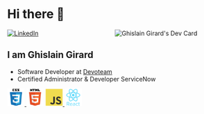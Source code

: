 # Hi there 👋

<div align="left">

  <a href="https://www.linkedin.com/in/ghislain-girard-1a9800a8/" target="_blank">
    <img
      src="https://img.shields.io/static/v1?logo=linkedin&style=flat-square&color=0072b1&label=LinkedIn&message=%E2%98%86"
      alt="LinkedIn"
    />
  </a>

<a href="https://app.daily.dev/GIRARDgh" target="_blank">
<img width="256" 
  align="right"
  src="https://api.daily.dev/devcards/b490c351fd7b4d5fa4436b11bd9a1d57.png?r=p6r"
  alt="Ghislain Girard's Dev Card" 
  />
</a>
</div>

## I am Ghislain Girard

- Software Developer at [Devoteam](https://www.servicenow.com/fr/)
- Certified Administrator & Developer ServiceNow

<div align="left">
  <a href="https://www.w3schools.com/css/" target="_blank" rel="noreferrer"> <img src="https://raw.githubusercontent.com/devicons/devicon/master/icons/css3/css3-original-wordmark.svg" alt="css3" width="40" height="40"/> </a><a href="https://www.w3.org/html/" target="_blank" rel="noreferrer"> <img src="https://raw.githubusercontent.com/devicons/devicon/master/icons/html5/html5-original-wordmark.svg" alt="html5" width="40" height="40"/></a>   <a href="https://developer.mozilla.org/en-US/docs/Web/JavaScript" target="_blank" rel="noreferrer"> <img src="https://raw.githubusercontent.com/devicons/devicon/master/icons/javascript/javascript-original.svg" alt="javascript" width="40" height="40"/></a><a href="https://reactjs.org/" target="_blank" rel="noreferrer"> <img src="https://raw.githubusercontent.com/devicons/devicon/master/icons/react/react-original-wordmark.svg" alt="react" width="40" height="40"/> </a>
</div>

<div align="right">
  
</div>
